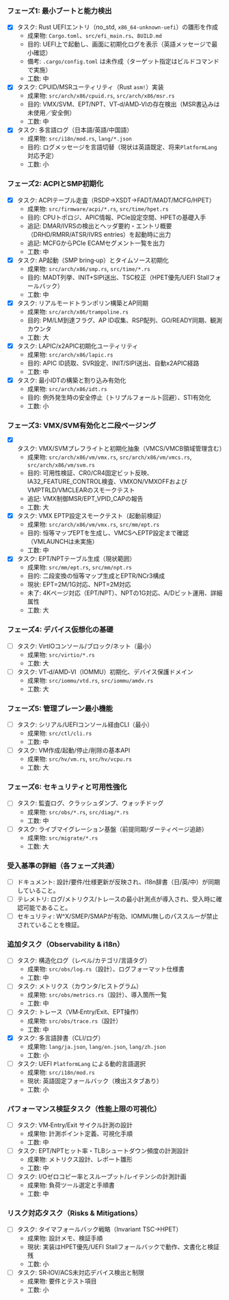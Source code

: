 ### フェーズ1: 最小ブートと能力検出
- [x] タスク: Rust UEFIエントリ（no_std, `x86_64-unknown-uefi`）の雛形を作成
  - 成果物: `Cargo.toml`、`src/efi_main.rs`、`BUILD.md`
  - 目的: UEFI上で起動し、画面に初期化ログを表示（英語メッセージで最小確認）
  - 備考: `.cargo/config.toml` は未作成（ターゲット指定はビルドコマンドで実施）
  - 工数: 中
- [x] タスク: CPUID/MSRユーティリティ（Rust `asm!`）実装
  - 成果物: `src/arch/x86/cpuid.rs`, `src/arch/x86/msr.rs`
  - 目的: VMX/SVM、EPT/NPT、VT‑d/AMD‑VIの存在検出（MSR書込みは未使用／安全側）
  - 工数: 中
- [x] タスク: 多言語ログ（日本語/英語/中国語）
  - 成果物: `src/i18n/mod.rs`, `lang/*.json`
  - 目的: ログメッセージを言語切替（現状は英語既定、将来`PlatformLang`対応予定）
  - 工数: 小

### フェーズ2: ACPIとSMP初期化
- [x] タスク: ACPIテーブル走査（RSDP→XSDT→FADT/MADT/MCFG/HPET）
  - 成果物: `src/firmware/acpi/*.rs`, `src/time/hpet.rs`
  - 目的: CPUトポロジ、APIC情報、PCIe設定空間、HPETの基礎入手
  - 追記: DMAR/IVRSの検出とヘッダ要約・エントリ概要（DRHD/RMRR/ATSR/IVRS entries）を起動時に出力
  - 追記: MCFGからPCIe ECAMセグメント一覧を出力
  - 工数: 中
- [x] タスク: AP起動（SMP bring‑up）とタイムソース初期化
  - 成果物: `src/arch/x86/smp.rs`, `src/time/*.rs`
  - 目的: MADT列挙、INIT+SIPI送出、TSC校正（HPET優先/UEFI Stallフォールバック）
  - 工数: 中
- [x] タスク: リアルモードトランポリン構築とAP同期
  - 成果物: `src/arch/x86/trampoline.rs`
  - 目的: PM/LM到達フラグ、AP ID収集、RSP配列、GO/READY同期、観測カウンタ
  - 工数: 大
- [x] タスク: LAPIC/x2APIC初期化ユーティリティ
  - 成果物: `src/arch/x86/lapic.rs`
  - 目的: APIC ID読取、SVR設定、INIT/SIPI送出、自動x2APIC経路
  - 工数: 中
- [x] タスク: 最小IDTの構築と割り込み有効化
  - 成果物: `src/arch/x86/idt.rs`
  - 目的: 例外発生時の安全停止（トリプルフォールト回避）、STI有効化
  - 工数: 小

### フェーズ3: VMX/SVM有効化と二段ページング
- [x] タスク: VMX/SVMプレフライトと初期化抽象（VMCS/VMCB領域管理含む）
  - 成果物: `src/arch/x86/vm/vmx.rs`, `src/arch/x86/vm/vmcs.rs`, `src/arch/x86/vm/svm.rs`
  - 目的: 可用性検証、CR0/CR4固定ビット反映、IA32_FEATURE_CONTROL検査、VMXON/VMXOFFおよびVMPTRLD/VMCLEARのスモークテスト
  - 追記: VMX制御MSR/EPT_VPID_CAPの報告
  - 工数: 大
- [x] タスク: VMX EPTP設定スモークテスト（起動前検証）
  - 成果物: `src/arch/x86/vm/vmx.rs`, `src/mm/ept.rs`
  - 目的: 恒等マップEPTを生成し、VMCSへEPTP設定まで確認（VMLAUNCHは未実施）
  - 工数: 中
- [x] タスク: EPT/NPTテーブル生成（現状範囲）
  - 成果物: `src/mm/ept.rs`, `src/mm/npt.rs`
  - 目的: 二段変換の恒等マップ生成とEPTR/NCr3構成
  - 現状: EPT=2M/1G対応、NPT=2M対応
  - 未了: 4Kページ対応（EPT/NPT）、NPTの1G対応、A/Dビット運用、詳細属性
  - 工数: 大

### フェーズ4: デバイス仮想化の基礎
- [ ] タスク: VirtIOコンソール/ブロック/ネット（最小）
  - 成果物: `src/virtio/*.rs`
  - 工数: 大
- [ ] タスク: VT‑d/AMD‑VI（IOMMU）初期化、デバイス保護ドメイン
  - 成果物: `src/iommu/vtd.rs`, `src/iommu/amdv.rs`
  - 工数: 大

### フェーズ5: 管理プレーン最小機能
- [ ] タスク: シリアル/UEFIコンソール経由CLI（最小）
  - 成果物: `src/ctl/cli.rs`
  - 工数: 中
- [ ] タスク: VM作成/起動/停止/削除の基本API
  - 成果物: `src/hv/vm.rs`, `src/hv/vcpu.rs`
  - 工数: 大

### フェーズ6: セキュリティと可用性強化
- [ ] タスク: 監査ログ、クラッシュダンプ、ウォッチドッグ
  - 成果物: `src/obs/*.rs`, `src/diag/*.rs`
  - 工数: 中
- [ ] タスク: ライブマイグレーション基盤（前提同期/ダーティページ追跡）
  - 成果物: `src/migrate/*.rs`
  - 工数: 大
 
### 受入基準の詳細（各フェーズ共通）
- [ ] ドキュメント: 設計/要件/仕様更新が反映され、i18n辞書（日/英/中）が同期していること。
- [ ] テレメトリ: ログ/メトリクス/トレースの最小計測点が導入され、受入時に確認可能であること。
- [ ] セキュリティ: W^X/SMEP/SMAPが有効、IOMMU無しのパススルーが禁止されていることを検証。

### 追加タスク（Observability & i18n）
- [ ] タスク: 構造化ログ（レベル/カテゴリ/言語タグ）
  - 成果物: `src/obs/log.rs`（設計）、ログフォーマット仕様書
  - 工数: 中
- [ ] タスク: メトリクス（カウンタ/ヒストグラム）
  - 成果物: `src/obs/metrics.rs`（設計）、導入箇所一覧
  - 工数: 中
- [ ] タスク: トレース（VM‑Entry/Exit、EPT操作）
  - 成果物: `src/obs/trace.rs`（設計）
  - 工数: 中
- [x] タスク: 多言語辞書（CLI/ログ）
  - 成果物: `lang/ja.json`, `lang/en.json`, `lang/zh.json`
  - 工数: 小
- [ ] タスク: UEFI `PlatformLang` による動的言語選択
  - 成果物: `src/i18n/mod.rs`
  - 現状: 英語固定フォールバック（検出スタブあり）
  - 工数: 小

### パフォーマンス検証タスク（性能上限の可視化）
- [ ] タスク: VM‑Entry/Exit サイクル計測の設計
  - 成果物: 計測ポイント定義、可視化手順
  - 工数: 中
- [ ] タスク: EPT/NPTヒット率・TLBシュートダウン頻度の計測設計
  - 成果物: メトリクス設計、レポート雛形
  - 工数: 中
- [ ] タスク: I/Oゼロコピー率とスループット/レイテンシの計測計画
  - 成果物: 負荷ツール選定と手順書
  - 工数: 中

### リスク対応タスク（Risks & Mitigations）
- [ ] タスク: タイマフォールバック戦略（Invariant TSC→HPET）
  - 成果物: 設計メモ、検証手順
  - 現状: 実装はHPET優先/UEFI Stallフォールバックで動作、文書化と検証残
  - 工数: 小
- [ ] タスク: SR‑IOV/ACS未対応デバイス検出と制限
  - 成果物: 要件とテスト項目
  - 工数: 小
